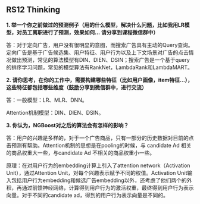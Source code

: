 ## RS12 Thinking
**1.  举一个你之前做过的预测例子（用的什么模型，解决什么问题，比如我用LR模型，对员工离职进行了预测，效果如何... 请分享到课程微信群中）**

答：对于定向广告，用户没有很明显的意图，而搜索广告具有主动的Query查询。定向广告是基于广告候选集、用户特征、用户行为以及上下文场景对广告的点击情况做出预测，常见的算法模型有DIN、DIEN、DSIN；搜索广告是一个基于query的排序学习问题，常见的模型算法有RankNet，LambdaRank和LambdaMART。

**2. 请你思考，在你的工作中，需要构建哪些特征（比如用户画像，item特征...），这些特征都包括哪些维度（鼓励分享到微信群中，进行交流）**

答：一般模型：LR、MLR、DNN。

Attention机制模型：DIN、DIEN、DSIN。

**3.  你认为，NGBoost对之后的算法会有怎样的影响？**

答：用户的兴趣是多样的，对于一个广告商品，只有一部分的历史数据对目前的点击预测有帮助。Attention机制的思想是在pooling的时候，与 candidate Ad 相关的商品权重大一些，与candidate Ad 不相关的商品权重小一些。

原理：在对用户行为的embedding计算上引入了attention network（Activation Unit），通过Attention Unit，对每个兴趣表示赋予不同的权值。Activation Unit输入包括用户行为embedding和候选广告embedding以外，还考虑了他们两个的外积，再通过前馈神经网络，计算得到用户行为的激活权重，最终得到用户行为表示向量。对于不同的candidate ad，得到的用户行为表示向量是不同的。
